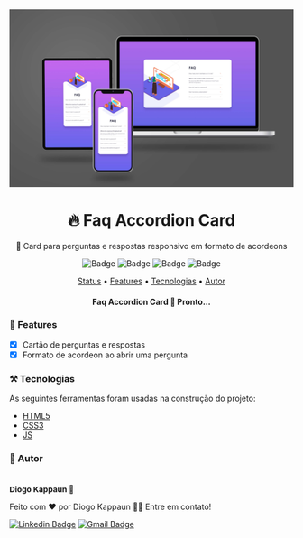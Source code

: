 <img src="./screenshots/tablet_laptop_and_smartphone_mockup.jpg">

<h1 align="center">
  🔥 Faq Accordion Card
</h1>

<p align="center">🚀 Card para perguntas e respostas responsivo em formato de acordeons</p>

<div align="center">

  ![Badge](https://img.shields.io/github/last-commit/diogo-kappaun/faq-accordion-card)
  ![Badge](https://img.shields.io/github/license/diogo-kappaun/faq-accordion-card)
  ![Badge](https://img.shields.io/github/languages/code-size/diogo-kappaun/faq-accordion-card)
  ![Badge](https://img.shields.io/github/stars/diogo-kappaun/faq-accordion-card?style=social)

</div>

<p align="center">
 <a href="#status">Status</a> •
 <a href="#features">Features</a> • 
 <a href="#tecnologias">Tecnologias</a> • 
 <a href="#autor">Autor</a>
</p>

<h4 align="center" id="status"> 
	Faq Accordion Card 🚀 Pronto...
</h4>

<h3 id="features"> 📝 Features</h3>

- [x] Cartão de perguntas e respostas
- [x] Formato de acordeon ao abrir uma pergunta

<h3 id="tecnologias">⚒️ Tecnologias </h3>

As seguintes ferramentas foram usadas na construção do projeto:

- [HTML5](https://developer.mozilla.org/en-US/docs/Glossary/HTML5)
- [CSS3](https://developer.mozilla.org/pt-BR/docs/Web/CSS)
- [JS](https://developer.mozilla.org/pt-BR/docs/Web/JavaScript)

<h3 id="autor">🧔 Autor</h3>

 <img style="border-radius: 50px;" src="https://avatars.githubusercontent.com/u/115656394?v=4" width="100px;" alt=""/>
 <sub><h3 style="margin: 0;">Diogo Kappaun 🚀</h3></sub>


Feito com ❤️ por Diogo Kappaun 👋🏽 Entre em contato!

[![Linkedin Badge](https://img.shields.io/badge/-Diogo-blue?style=flat-square&logo=Linkedin&logoColor=white&link=https://www.linkedin.com/in/diogo-kappaun-2070b2265/)](https://www.linkedin.com/in/diogo-kappaun-2070b2265/) 
[![Gmail Badge](https://img.shields.io/badge/-diogokappaun@gmail.com-c14438?style=flat-square&logo=Gmail&logoColor=white&link=mailto:diogokappaun@gmail.com)](mailto:diogokappaun@gmail.com)